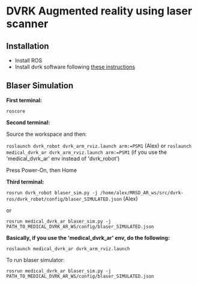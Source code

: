 # DVRK Augmented reality using laser scanner

## Installation

- Install ROS
- Install dvrk software following [these instructions](https://github.com/jhu-dvrk/sawIntuitiveResearchKit/wiki/CatkinBuild)

## Blaser Simulation
**First terminal:**

`roscore` 

**Second terminal:**

Source the workspace and then:

`roslaunch dvrk_robot dvrk_arm_rviz.launch arm:=PSM1` (Alex)
or
`roslaunch medical_dvrk_ar dvrk_arm_rviz.launch arm:=PSM1` (if you use the 'medical_dvrk_ar' env instead of 'dvrk_robot')

Press Power-On, then Home

**Third terminal:**

`rosrun dvrk_robot blaser_sim.py -j /home/alex/MRSD_AR_ws/src/dvrk-ros/dvrk_robot/config/blaser_SIMULATED.json` (Alex)

or

`rosrun medical_dvrk_ar blaser_sim.py -j PATH_TO_MEDICAL_DVRK_AR_WS/config/blaser_SIMULATED.json`


**Basically, if you use the 'medical_dvrk_ar' env, do the following:**

`roslaunch medical_dvrk_ar dvrk_arm_rviz.launch`

To run blaser simulator:

`rosrun medical_dvrk_ar blaser_sim.py -j PATH_TO_MEDICAL_DVRK_AR_WS/config/blaser_SIMULATED.json`
